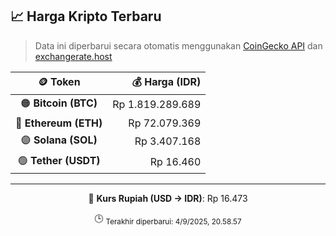 

<!-- HARGA_KRIPTO -->
## 📈 Harga Kripto Terbaru

> Data ini diperbarui secara otomatis menggunakan [CoinGecko API](https://www.coingecko.com/) dan [exchangerate.host](https://exchangerate.host/)

<div align="center">

| 🪙 Token | 💰 Harga (IDR) |
|:------:|---------------:|
| 🟠 **Bitcoin (BTC)**   | Rp 1.819.289.689 |
| 🔵 **Ethereum (ETH)**  | Rp 72.079.369 |
| 🟣 **Solana (SOL)**    | Rp 3.407.168 |
| 🟢 **Tether (USDT)**   | Rp 16.460 |

---

💱 **Kurs Rupiah (USD → IDR)**: Rp 16.473

🕒 <sub>Terakhir diperbarui: 4/9/2025, 20.58.57</sub>

</div>
<!-- /HARGA_KRIPTO -->